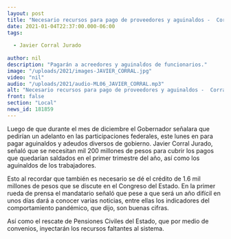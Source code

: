```yaml
---
layout: post
title: "Necesario recursos para pago de proveedores y aguinaldos -  Corral"
date: 2021-01-04T22:37:00.000-06:00
tags:
  
  - Javier Corral Jurado
  
author: nil
description: "Pagarán a acreedores y aguinaldos de funcionarios."
image: "/uploads/2021/images-JAVIER_CORRAL.jpg"
video: "nil"
audio: "/uploads/2021/audio-ML06_JAVIER_CORRAL.mp3"
alt: "Necesario recursos para pago de proveedores y aguinaldos -  Corral"
front: false
section: "Local"
news_id: 181859
---
```


Luego de que durante el mes de diciembre el Gobernador señalara que pedirían un adelanto en las participaciones federales, este lunes en para pagar aguinaldos y adeudos diversos de gobierno. 
Javier Corral Jurado, señaló que se necesitan mil 200 millones de pesos para cubrir los pagos que quedarían saldados en el primer trimestre del año, así como los aguinaldos de los trabajadores.

Esto al recordar que también es necesario se dé el crédito de 1.6 mil millones de pesos que se discute en el Congreso del Estado. En la primer rueda de prensa el mandatario señaló que pese a que será un año difícil en unos días dará a conocer varias noticias, entre ellas los indicadores del comportamiento pandémico, que dijo, son buenas cifras.

Así como el rescate de Pensiones Civiles del Estado, que por medio de convenios, inyectarán los recursos faltantes al sistema.